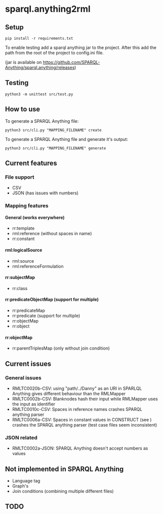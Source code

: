 # sparql.anything2rml

## Setup

    pip install -r requirements.txt

To enable testing add a sparql anything jar to the project.
After this add the path from the root of the project to config.ini file.

(jar is available on https://github.com/SPARQL-Anything/sparql.anything/releases)

## Testing

    python3 -m unittest src/test.py 

## How to use

To generate a SPARQL Anything file:

    python3 src/cli.py "MAPPING_FILENAME" create

To generate a SPARQL Anything file and generate it's output:

    python3 src/cli.py "MAPPING_FILENAME" generate

## Current features

### File support

- CSV
- JSON (has issues with numbers)

### Mapping features

#### General (works everywhere)

- rr:template
- rml:reference (without spaces in name)
- rr:constant

#### rml:logicalSource

- rml:source
- rml:referenceFormulation

#### rr:subjectMap

- rr:class

#### rr:predicateObjectMap (support for multiple)

- rr:predicateMap
- rr:predicate (support for multiple)
- rr:objectMap
- rr:object

#### rr:objectMap

- rr:parentTriplesMap (only without join condition)

## Current issues

### General issues
- RMLTC0020b-CSV: using "path/../Danny" as an URI in SPARLQL Anything gives different behaviour than the RMLMapper
- RMLTC0002b-CSV: Blanknodes hash their input while RMLMapper uses the input as identifier
- RMLTC0010c-CSV: Spaces in reference names crashes SPARQL anything parser
- RMLTC0006a-CSV: Spaces in constant values in CONSTRUCT (see ) crashes the SPARQL anything parser (test case files seem inconsistent)

### JSON related

- RMLTC0002a-JSON: SPARQL Anything doesn't accept numbers as values 

## Not implemented in SPARQL Anything
- Language tag
- Graph's
- Join conditions (combining multiple different files)

## TODO

